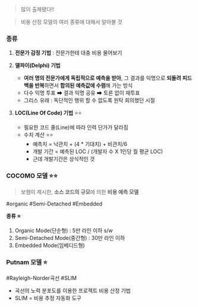>많이 출제됐다!!

> 비용 산정 모델의 여러 종류에 대해서 알아볼 것 

### 종류

1. **전문가 감정 기법** : 전문가한테 대충 비용 물어보기 
2. **델파이(Delphi) 기법** 
	- **여러 명의 전문가에게 독립적으로 예측을 받아**, 그 결과를 익명으로 **되돌려 피드백을 반복**하면서 **합의된 예측값에 수렴**해 가는 방식
	- 다수 익명 투표 ➡ 결과 익명 공유 ➡ 토론 없이 재투표 
	- 그리스 유래 : 독단적인 행위 할 수 없도록 원탁 회의했던 시절
	  
3. **LOC(Line Of Code) 기법**  ⭐⭐
	- 필요한 코드 줄(Line)에 따라 인력 단가가 달라짐
	- 수치 계산  ⭐⭐
		- 예측치 = 낙관치 + (4 * 기대치) + 비관치/6
		- 개발 기간 = 예측된 LOC / (개발자 수 X 1인당 월 평균 LOC) 
		- 근데 개발기간은 상식적인 것 
	  

### COCOMO 모델 ⭐⭐
> 보햄이 제시한, **소스 코드의 규모**에 의한 **비용 예측 모델** 

#organic #Semi-Detached #Embedded

**종류 ⭐** 
1. Organic Mode(단순형) : 5만 라인 이하 s/w
2. Semi-Detached Mode(중간형) : 30만 라인 이하
3. Embedded Mode(임베디드형)

### Putnam 모델 ⭐
#Rayleigh-Norder곡선 #SLIM
- 곡선의 노력 분포도를 이용한 프로젝트 비용 산정 기법
- SLIM = 비용 추정 자동화 도구 





